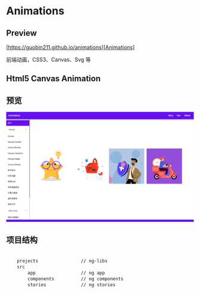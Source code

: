 # Animations

## Preview

[https://guobin211.github.io/animations][Animations]

前端动画，CSS3、Canvas、Svg 等

## Html5 Canvas Animation

## 预览

<img src="/.github/bg1.png" width="762px" height="auto" alt="animations"/>

## 项目结构

```shell script

    projects                // ng-libs
    src
        app                 // ng app
        components          // ng components
        stories             // ng stories
    
```

[Home]: https://guobin211.github.io/animations/


[Animations]: https://guobin211.github.io/animations
